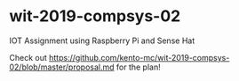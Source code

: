 # wit-2019-compsys-02
IOT Assignment using Raspberry Pi and Sense Hat

Check out https://github.com/kento-mc/wit-2019-compsys-02/blob/master/proposal.md for the plan!
